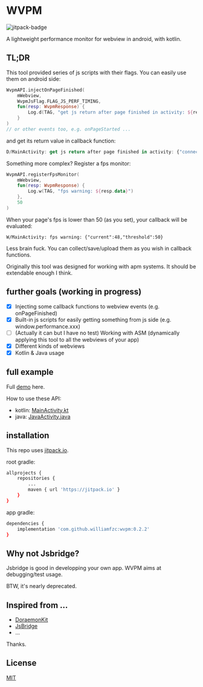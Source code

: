 # WVPM 

![jitpack-badge](https://jitpack.io/v/williamfzc/wvpm.svg?style=flat-square)

A lightweight performance monitor for webview in android, with kotlin.

## TL;DR

This tool provided series of js scripts with their flags. You can easily use them on android side:

```kotlin
WvpmAPI.injectOnPageFinished(
    mWebview,
    WvpmJsFlag.FLAG_JS_PERF_TIMING,
    fun(resp: WvpmResponse) {
        Log.d(TAG, "get js return after page finished in activity: ${resp.data}")
    }
)
// or other events too, e.g. onPageStarted ...
```

and get its return value in callback function:

```javascript
D/MainActivity: get js return after page finished in activity: {"connectEnd":1.608735286902e+12,"connectStart":1.608735286348e+12,"domComplete":1.608735311779e+12,"domContentLoadedEventEnd":1.608735295159e+12, ...
```

Something more complex? Register a fps monitor:

```kotlin
WvpmAPI.registerFpsMonitor(
    mWebview,
    fun(resp: WvpmResponse) {
        Log.w(TAG, "fps warning: ${resp.data}")
    },
    50
)
```

When your page's fps is lower than 50 (as you set), your callback will be evaluated:

```text
W/MainActivity: fps warning: {"current":48,"threshold":50}
```

Less brain fuck. You can collect/save/upload them as you wish in callback functions.

Originally this tool was designed for working with apm systems. It should be extendable enough I think.

## further goals (working in progress)

- [x] Injecting some callback functions to webview events (e.g. onPageFinished)
- [x] Built-in js scripts for easily getting something from js side (e.g. window.performance.xxx)
- [ ] (Actually it can but I have no test) Working with ASM (dynamically applying this tool to all the webviews of your app)
- [x] Different kinds of webviews
- [x] Kotlin & Java usage

## full example

Full [demo](./demo) here.

How to use these API:

- kotlin: [MainActivity.kt](./demo/app/src/main/java/com/github/williamfzc/webvpm_demo/MainActivity.kt)
- java: [JavaActivity.java](./demo/app/src/main/java/com/github/williamfzc/webvpm_demo/JavaActivity.java)

## installation

This repo uses [jitpack.io](jitpack.io).

root gradle:

```bash
allprojects {
    repositories {
        ...
        maven { url 'https://jitpack.io' }
    }
}
```

app gradle:

```bash
dependencies {
    implementation 'com.github.williamfzc:wvpm:0.2.2'
}
```

## Why not Jsbridge?

Jsbridge is good in developping your own app. WVPM aims at debugging/test usage.

BTW, it's nearly deprecated.

## Inspired from ...

- [DoraemonKit](https://github.com/didi/DoraemonKit)
- [JsBridge](https://github.com/lzyzsd/JsBridge)
- ...

Thanks.

## License

[MIT](LICENSE)
